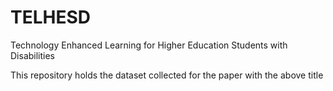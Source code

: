 # TELHESD
Technology Enhanced Learning for Higher Education Students with Disabilities

This repository holds the dataset collected for the paper with the above title
